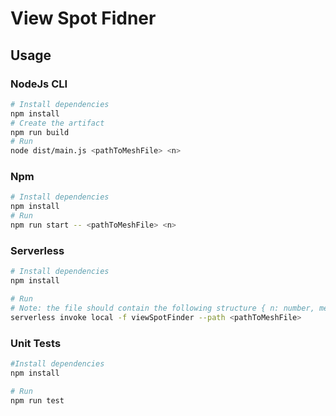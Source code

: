 # View Spot Fidner

## Usage

### NodeJs CLI

```sh
# Install dependencies
npm install
# Create the artifact
npm run build
# Run
node dist/main.js <pathToMeshFile> <n>
```

### Npm

```sh
# Install dependencies
npm install
# Run
npm run start -- <pathToMeshFile> <n>
```

### Serverless

```sh
# Install dependencies
npm install

# Run
# Note: the file should contain the following structure { n: number, mesh: {nodes: [], elements: [], values: []}}
serverless invoke local -f viewSpotFinder --path <pathToMeshFile>
```

### Unit Tests

```sh
#Install dependencies
npm install

# Run
npm run test
```
